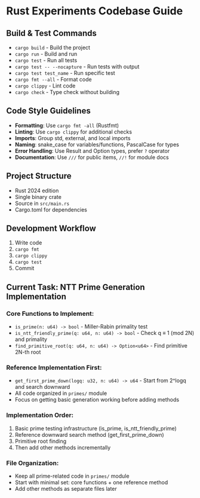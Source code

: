 # Rust Experiments Codebase Guide

## Build & Test Commands
- `cargo build` - Build the project
- `cargo run` - Build and run
- `cargo test` - Run all tests
- `cargo test -- --nocapture` - Run tests with output
- `cargo test test_name` - Run specific test
- `cargo fmt --all` - Format code
- `cargo clippy` - Lint code
- `cargo check` - Type check without building

## Code Style Guidelines
- **Formatting**: Use `cargo fmt -all` (Rustfmt)
- **Linting**: Use `cargo clippy` for additional checks
- **Imports**: Group std, external, and local imports
- **Naming**: snake_case for variables/functions, PascalCase for types
- **Error Handling**: Use Result and Option types, prefer `?` operator
- **Documentation**: Use `///` for public items, `//!` for module docs

## Project Structure
- Rust 2024 edition
- Single binary crate
- Source in `src/main.rs`
- Cargo.toml for dependencies

## Development Workflow
1. Write code
2. `cargo fmt`
3. `cargo clippy`
4. `cargo test`
5. Commit

## Current Task: NTT Prime Generation Implementation

### Core Functions to Implement:
- `is_prime(n: u64) -> bool` - Miller-Rabin primality test
- `is_ntt_friendly_prime(q: u64, n: u64) -> bool` - Check q ≡ 1 (mod 2N) and primality
- `find_primitive_root(q: u64, n: u64) -> Option<u64>` - Find primitive 2N-th root

### Reference Implementation First:
- `get_first_prime_down(logq: u32, n: u64) -> u64` - Start from 2^logq and search downward
- All code organized in `primes/` module
- Focus on getting basic generation working before adding methods

### Implementation Order:
1. Basic prime testing infrastructure (is_prime, is_ntt_friendly_prime)
2. Reference downward search method (get_first_prime_down)
3. Primitive root finding
4. Then add other methods incrementally

### File Organization:
- Keep all prime-related code in `primes/` module
- Start with minimal set: core functions + one reference method
- Add other methods as separate files later
